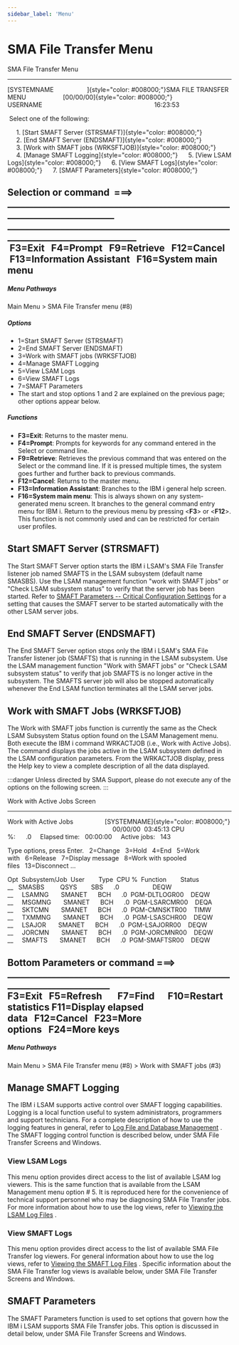 ```yaml
---
sidebar_label: 'Menu'
---
```


# SMA File Transfer Menu

SMA File Transfer Menu

  ----------------------------------------------------------------------------------------------------------------------------------------------------------------

[SYSTEMNAME                   ]{style="color: #008000;"}SMA FILE TRANSFER MENU                     [00/00/00]{style="color: #008000;"}   USERNAME                                                                16:23:53

   Select one of the following:

       1. [Start SMAFT Server (STRSMAFT)]{style="color: #008000;"}        2. [End SMAFT Server (ENDSMAFT)]{style="color: #008000;"}
       3. [Work with SMAFT jobs (WRKSFTJOB)]{style="color: #008000;"}        4. [Manage SMAFT Logging]{style="color: #008000;"}
       5. [View LSAM Logs]{style="color: #008000;"}        6. [View SMAFT Logs]{style="color: #008000;"}
       7. [SMAFT Parameters]{style="color: #008000;"}

  Selection or command
   ===\> \_\_\_\_\_\_\_\_\_\_\_\_\_\_\_\_\_\_\_\_\_\_\_\_\_\_\_\_\_\_\_\_\_\_\_\_\_\_\_\_\_\_\_\_\_\_\_\_\_\_\_\_\_\_\_\_\_\_\_\_\_\_\_\_\_\_\_\_\_\_\_\_\_\_
  \_\_\_\_\_\_\_\_\_\_\_\_\_\_\_\_\_\_\_\_\_\_\_\_\_\_\_\_\_\_\_\_\_\_\_\_\_\_\_\_\_\_\_\_\_\_\_\_\_\_\_\_\_\_\_\_\_\_\_\_\_\_\_\_\_\_\_\_\_\_\_\_\_\_\_\_\_\_\_
   F3=Exit   F4=Prompt   F9=Retrieve   F12=Cancel
   F13=Information Assistant   F16=System main menu
  ----------------------------------------------------------------------------------------------------------------------------------------------------------------

##### Menu Pathways

Main Menu \> SMA File Transfer menu (\#8)

##### Options

- 1=Start SMAFT Server (STRSMAFT)
- 2=End SMAFT Server (ENDSMAFT)
- 3=Work with SMAFT jobs (WRKSFTJOB)
- 4=Manage SMAFT Logging
- 5=View LSAM Logs
- 6=View SMAFT Logs
- 7=SMAFT Parameters
- The start and stop options 1 and 2 are explained on the previous
    page; other options appear below.

##### Functions

- **F3=Exit**: Returns to the master menu.
- **F4=Prompt**: Prompts for keywords for any command entered in the
    Select or command line.
- **F9=Retrieve**: Retrieves the previous command that was entered on
    the Select or the command line. If it is pressed multiple times, the
    system goes further and further back to previous commands.
- **F12=Cancel**: Returns to the master menu.
- **F13=Information Assistant**: Branches to the IBM i general help
    screen.
- **F16=System main menu**: This is always shown on any
    system-generated menu screen. It branches to the general command
    entry menu for IBM i. Return to the previous menu by pressing
    \<**F3**\> or \<**F12**\>. This function is not commonly used and
    can be restricted for certain user profiles.

## Start SMAFT Server (STRSMAFT)

The Start SMAFT Server option starts the IBM i LSAM's SMA File Transfer
listener job named SMAFTS in the LSAM subsystem (default name SMASBS).
Use the LSAM management function "work with SMAFT jobs" or "Check
LSAM subsystem status" to verify that the server job has been started.
Refer to [SMAFT Parameters -- Critical Configuration Settings](#SMAFT) for a setting that causes the SMAFT
server to be started automatically with the other LSAM server jobs.

## End SMAFT Server (ENDSMAFT)

The End SMAFT Server option stops only the IBM i LSAM's SMA File
Transfer listener job (SMAFTS) that is running in the LSAM subsystem.
Use the LSAM management function "Work with SMAFT jobs" or "Check
LSAM subsystem status" to verify that job SMAFTS is no longer active in
the subsystem. The SMAFTS server job will also be stopped automatically
whenever the End LSAM function terminates all the LSAM server jobs.

## Work with SMAFT Jobs (WRKSFTJOB)

The Work with SMAFT jobs function is currently the same as the Check
LSAM Subsystem Status option found on the LSAM Management menu. Both
execute the IBM i command WRKACTJOB (i.e., Work with Active Jobs). The
command displays the jobs active in the LSAM subsystem defined in the
LSAM configuration parameters. From the WRKACTJOB display, press the
Help key to view a complete description of all the data displayed.

:::danger
Unless directed by SMA Support, please do not execute any of the options on the following screen.
:::

Work with Active Jobs Screen

  ----------------------------------------------------------------------------------------------------------------------------------------------------------

Work with Active Jobs                  [SYSTEMNAME]{style="color: #008000;"}                                                               00/00/00  03:45:13
  CPU %:      .0     Elapsed time:   00:00:00     Active jobs:   143

  Type options, press Enter.
    2=Change   3=Hold   4=End   5=Work with   6=Release   7=Display message
    8=Work with spooled files   13=Disconnect \...

  Opt  Subsystem/Job  User        Type  CPU %  Function        Status
  \_\_   SMASBS         QSYS        SBS      .0                   DEQW
  \_\_     LSAMNG       SMANET      BCH      .0  PGM-DLTLOGR00    DEQW
  \_\_     MSGMNG       SMANET      BCH      .0  PGM-LSARCMR00    DEQA
  \_\_     SKTCMN       SMANET      BCH      .0  PGM-CMNSKTR00    TIMW
  \_\_     TXMMNG       SMANET      BCH      .0  PGM-LSASCHR00    DEQW
  \_\_     LSAJOR       SMANET      BCH      .0  PGM-LSAJORR00    DEQW
  \_\_     JORCMN       SMANET      BCH      .0  PGM-JORCMNR00    DEQW
  \_\_     SMAFTS       SMANET      BCH      .0  PGM-SMAFTSR00    DEQW

  Bottom
  Parameters or command
  ===\> \_\_\_\_\_\_\_\_\_\_\_\_\_\_\_\_\_\_\_\_\_\_\_\_\_\_\_\_\_\_\_\_\_\_\_\_\_\_\_\_\_\_\_\_\_\_\_\_\_\_\_\_\_\_\_\_\_\_\_\_\_\_\_\_\_\_\_\_\_\_\_\_\_
  F3=Exit   F5=Refresh       F7=Find      F10=Restart statistics
  F11=Display elapsed data   F12=Cancel   F23=More options   F24=More keys
  ----------------------------------------------------------------------------------------------------------------------------------------------------------

##### Menu Pathways

Main Menu \> SMA File Transfer menu (\#8) \> Work with SMAFT jobs (\#3)

## Manage SMAFT Logging

The IBM i LSAM supports active control over SMAFT logging capabilities.
Logging is a local function useful to system administrators, programmers
and support technicians. For a complete description of how to use the
logging features in general, refer to [Log File and Database Management](Log-File-and-Database-Management.md#top)
. The SMAFT logging control function is described below, under SMA
File Transfer Screens and Windows.

### View LSAM Logs

This menu option provides direct access to the list of available LSAM
log viewers. This is the same function that is available from the LSAM
Management menu option \# 5. It is reproduced here for the convenience
of technical support personnel who may be diagnosing SMA File Transfer
jobs. For more information about how to use the log views, refer to
[Viewing the LSAM Log Files](Log-File-and-Database-Management.md#Viewing)
.

### View SMAFT Logs

This menu option provides direct access to the list of available SMA
File Transfer log viewers. For general information about how to use the
log views, refer to [Viewing the SMAFT Log Files](#Viewing)
. Specific information about the SMA File Transfer log views is
available below, under SMA File Transfer Screens and Windows.

## SMAFT Parameters

The SMAFT Parameters function is used to set options that govern how the
IBM i LSAM supports SMA File Transfer jobs. This option is discussed in
detail below, under SMA File Transfer Screens and Windows.
